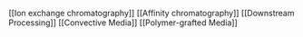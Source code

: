 [[Ion exchange chromatography]]
[[Affinity chromatography]]
[[Downstream Processing]]
[[Convective Media]]
[[Polymer-grafted Media]]
